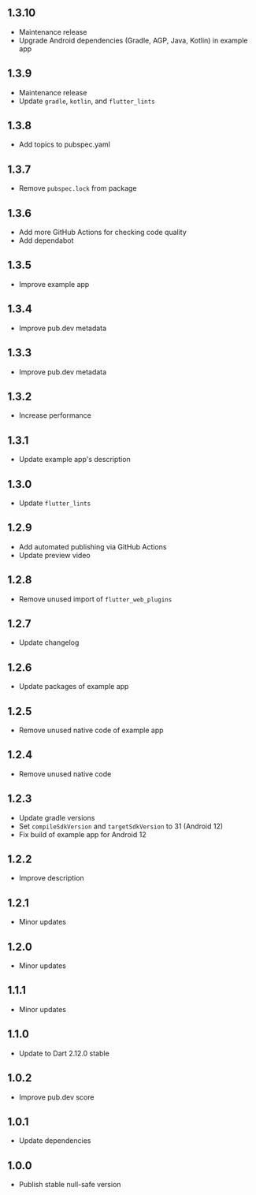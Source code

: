 ## 1.3.10

* Maintenance release
* Upgrade Android dependencies (Gradle, AGP, Java, Kotlin) in example app

## 1.3.9

* Maintenance release
* Update `gradle`, `kotlin`, and `flutter_lints`

## 1.3.8

* Add topics to pubspec.yaml

## 1.3.7

* Remove `pubspec.lock` from package

## 1.3.6

* Add more GitHub Actions for checking code quality
* Add dependabot

## 1.3.5

* Improve example app

## 1.3.4

* Improve pub.dev metadata

## 1.3.3

* Improve pub.dev metadata

## 1.3.2

* Increase performance

## 1.3.1

* Update example app's description

## 1.3.0

* Update `flutter_lints`

## 1.2.9

* Add automated publishing via GitHub Actions
* Update preview video

## 1.2.8

* Remove unused import of `flutter_web_plugins`

## 1.2.7

* Update changelog

## 1.2.6

* Update packages of example app

## 1.2.5

* Remove unused native code of example app

## 1.2.4

* Remove unused native code

## 1.2.3

* Update gradle versions
* Set `compileSdkVersion` and `targetSdkVersion` to 31 (Android 12)
* Fix build of example app for Android 12

## 1.2.2

* Improve description

## 1.2.1

* Minor updates

## 1.2.0

* Minor updates

## 1.1.1

* Minor updates

## 1.1.0

* Update to Dart 2.12.0 stable

## 1.0.2

* Improve pub.dev score

## 1.0.1

* Update dependencies

## 1.0.0

* Publish stable null-safe version
